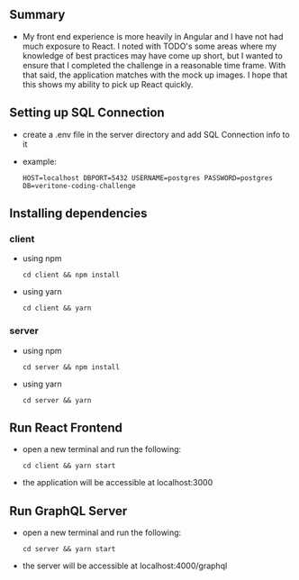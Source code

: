 ## Summary

* My front end experience is more heavily in Angular and I have not had much exposure to React.  I noted with TODO's some areas where my knowledge of best practices may have come up short, but I wanted to ensure that I completed the challenge in a reasonable time frame.  With that said, the application matches with the mock up images.  I hope that this shows my ability to pick up React quickly.

## Setting up SQL Connection

- create a .env file in the server directory and add SQL Connection info to it

* example:

    `
    HOST=localhost
    DBPORT=5432
    USERNAME=postgres
    PASSWORD=postgres
    DB=veritone-coding-challenge
    `

## Installing dependencies

### client

* using npm

    `cd client && npm install`

* using yarn

    `cd client && yarn`

### server

* using npm

    `cd server && npm install`

* using yarn

    `cd server && yarn`

## Run React Frontend

- open a new terminal and run the following:

  `cd client && yarn start`

- the application will be accessible at localhost:3000

## Run GraphQL Server

- open a new terminal and run the following:

  `cd server && yarn start`

- the server will be accessible at localhost:4000/graphql
